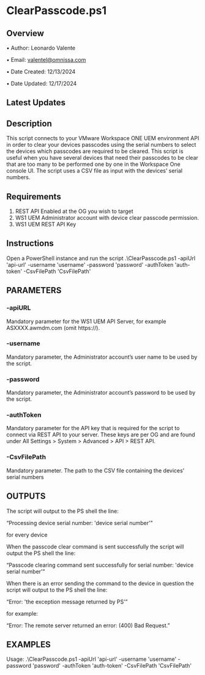 # ClearPasscode.ps1

## Overview

•	Author: Leonardo Valente

•	Email: valentel@omnissa.com

•	Date Created: 12/13/2024

•	Date Updated: 12/17/2024

## Latest Updates

## Description
This script connects to your VMware Workspace ONE UEM environment API in order to clear your devices passcodes using the serial numbers to select the devices which passcodes are required to be cleared.
This script is useful when you have several devices that need their passcodes to be clear that are too many to be performed one by one in the Workspace One console UI.
The script uses a CSV file as input with the devices’ serial numbers.

## Requirements
1.	REST API Enabled at the OG you wish to target
2.	WS1 UEM Administrator account with device clear passcode permission.
3.	WS1 UEM REST API Key

## Instructions
Open a PowerShell instance and run the script .\ClearPasscode.ps1 -apiUrl 'api-url' -username 'username' -password 'password' -authToken 'auth-token' -CsvFilePath 'CsvFilePath'

## PARAMETERS

### -apiURL
Mandatory parameter for the WS1 UEM API Server, for example ASXXXX.awmdm.com (omit https://).

### -username
Mandatory parameter, the Administrator account’s user name to be used by the script.

### -password
Mandatory parameter, the Administrator account’s password to be used by the script.

### -authToken
Mandatory parameter for the API key that is required for the script to connect via REST API to your server. These keys are per OG and are found under All Settings > System > Advanced > API > REST API.

### -CsvFilePath
Mandatory parameter. The path to the CSV file containing the devices’ serial numbers

## OUTPUTS

The script will output to the PS shell the line:

“Processing device serial number: 'device serial number'"

for every device

When the passcode clear command is sent successfully the script will output the PS shell the line:

“Passcode clearing command sent successfully for serial number: 'device serial number'”

When there is an error sending the command to the device in question the script will output to the PS shell the line:

“Error: 'the exception message returned by PS'”

for example:

“Error: The remote server returned an error: (400) Bad Request.”

## EXAMPLES

Usage: .\ClearPasscode.ps1 -apiUrl 'api-url' -username 'username' -password 'password' -authToken 'auth-token' -CsvFilePath 'CsvFilePath'

